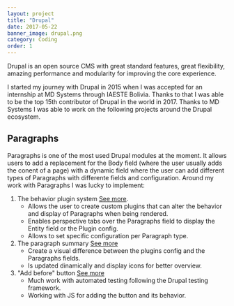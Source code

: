 ```yaml
---
layout: project
title: "Drupal"
date: 2017-05-22
banner_image: drupal.png
category: Coding
order: 1
---
```

Drupal is an open source CMS with great standard features, great flexibility, amazing performance and modularity for improving the core experience.

I started my journey with Drupal in 2015 when I was accepted for an internship at MD Systems through IAESTE Bolivia. Thanks to that I was able to be the top 15th contributor of Drupal in the world in 2017. Thanks to MD Systems I was able to work on the following projects around the Drupal ecosystem.

## Paragraphs
Paragraphs is one of the most used Drupal modules at the moment. It allows users to add a replacement for the Body field (where the user usually adds the conent of a page) with a dynamic field where the user can add different types of Paragraphs with differente fields and configuration.
Around my work with Paragraphs I was lucky to implement:
1. The behavior plugin system [See more](https://www.drupal.org/project/paragraphs/issues/2828506).
    - Allows the user to create custom plugins that can alter the behavior and display of Paragraphs when being rendered.
    - Enables perspective tabs over the Paragraphs field to display the Entity field or the Plugin config.
    - Allows to set specific configuration per Paragraph type.
2. The paragraph summary [See more](https://www.drupal.org/project/paragraphs/issues/3012053)
    - Create a visual difference between the plugins config and the Paragraphs fields.
    - Is updated dinamically and display icons for better overview.
3. "Add before" button [See more](https://www.drupal.org/project/paragraphs/issues/2946514)
    - Much work with automated testing following the Drupal testing framework.
    - Working with JS for adding the button and its behavior.